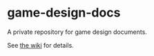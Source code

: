 game-design-docs
================

A private repository for game design documents.

See [the wiki](wiki) for details.
